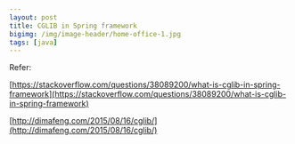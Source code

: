 ```yaml
---
layout: post
title: CGLIB in Spring framework
bigimg: /img/image-header/home-office-1.jpg
tags: [java]
---
```





Refer:

[https://stackoverflow.com/questions/38089200/what-is-cglib-in-spring-framework](https://stackoverflow.com/questions/38089200/what-is-cglib-in-spring-framework)

[http://dimafeng.com/2015/08/16/cglib/](http://dimafeng.com/2015/08/16/cglib/)
    